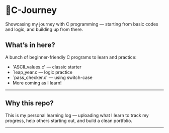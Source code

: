 # 🚀C-Journey
Showcasing my journey with C programming — starting from basic codes and logic, and building up from there.


##  What’s in here?

A bunch of beginner-friendly C programs to learn and practice:
- 'ASCII_values.c' — classic starter
- `leap_year.c — logic practice
- `pass_checker.c' — using switch-case
- More coming as I learn!

---

##  Why this repo?

This is my personal learning log — uploading what I learn to track my progress, help others starting out, and build a clean portfolio.

---




